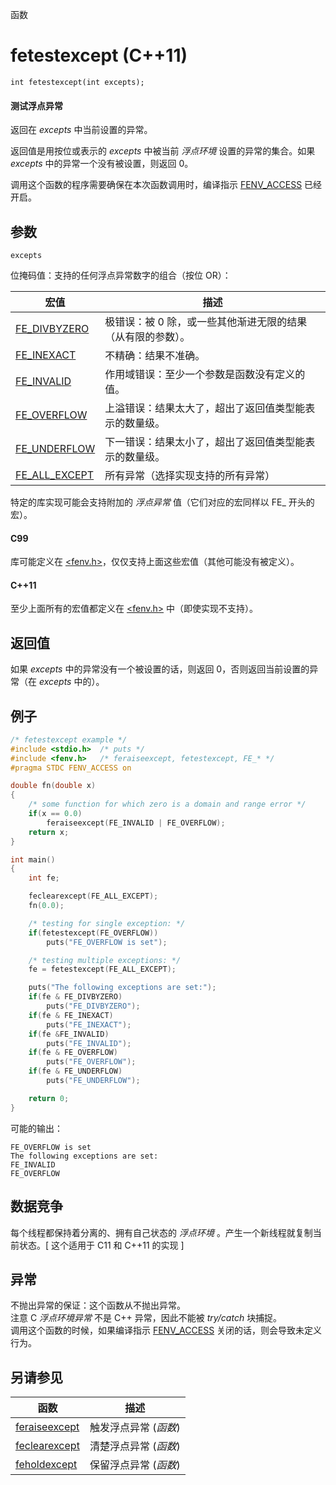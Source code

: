 函数

# fetestexcept (C++11)

`int fetestexcept(int excepts);`

#### 测试浮点异常

返回在 _excepts_ 中当前设置的异常。

返回值是用按位或表示的 _excepts_ 中被当前 _浮点环境_ 设置的异常的集合。如果 _excepts_ 中的异常一个没有被设置，则返回 0。

调用这个函数的程序需要确保在本次函数调用时，编译指示 [FENV_ACCESS](FENV_ACCESS.md) 已经开启。


## 参数

`excepts`

位掩码值：支持的任何浮点异常数字的组合（按位 OR）：

宏值                              | 描述
--------------------------------- | --------------------------------------------------------------
[FE_DIVBYZERO](FE_DIVBYZERO.md)   | 极错误：被 0 除，或一些其他渐进无限的结果（从有限的参数）。
[FE_INEXACT](FE_INEXACT.md)       | 不精确：结果不准确。
[FE_INVALID](FE_INVALID.md)       | 作用域错误：至少一个参数是函数没有定义的值。
[FE_OVERFLOW](FE_OVERFLOW.md)     | 上溢错误：结果太大了，超出了返回值类型能表示的数量级。
[FE_UNDERFLOW](FE_UNDERFLOW.md)   | 下一错误：结果太小了，超出了返回值类型能表示的数量级。
[FE_ALL_EXCEPT](FE_ALL_EXCEPT.md) | 所有异常（选择实现支持的所有异常）

特定的库实现可能会支持附加的 _浮点异常_ 值（它们对应的宏同样以 FE_ 开头的宏）。

#### C99

库可能定义在 [\<fenv.h\>](README.md)，仅仅支持上面这些宏值（其他可能没有被定义）。

#### C++11

至少上面所有的宏值都定义在 [\<fenv.h\>](README.md) 中（即使实现不支持）。


## 返回值

如果 _excepts_ 中的异常没有一个被设置的话，则返回 0，否则返回当前设置的异常（在 _excepts_ 中的）。


## 例子

```cpp
/* fetestexcept example */
#include <stdio.h>	/* puts */
#include <fenv.h>	/* feraiseexcept, fetestexcept, FE_* */
#pragma STDC FENV_ACCESS on

double fn(double x)
{
	/* some function for which zero is a domain and range error */
	if(x == 0.0)
		feraiseexcept(FE_INVALID | FE_OVERFLOW);
	return x;
}

int main()
{
	int fe;

	feclearexcept(FE_ALL_EXCEPT);
	fn(0.0);

	/* testing for single exception: */
	if(fetestexcept(FE_OVERFLOW))
		puts("FE_OVERFLOW is set");

	/* testing multiple exceptions: */
	fe = fetestexcept(FE_ALL_EXCEPT);

	puts("The following exceptions are set:");
	if(fe & FE_DIVBYZERO)
		puts("FE_DIVBYZERO");
	if(fe & FE_INEXACT)
		puts("FE_INEXACT");
	if(fe &FE_INVALID)
		puts("FE_INVALID");
	if(fe & FE_OVERFLOW)
		puts("FE_OVERFLOW");
	if(fe & FE_UNDERFLOW)
		puts("FE_UNDERFLOW");

	return 0;
}
```

可能的输出：  
```
FE_OVERFLOW is set
The following exceptions are set:
FE_INVALID
FE_OVERFLOW
```

## 数据竞争

每个线程都保持着分离的、拥有自己状态的 _浮点环境_ 。产生一个新线程就复制当前状态。[ 这个适用于 C11 和 C++11 的实现 ]


## 异常

不抛出异常的保证：这个函数从不抛出异常。  
注意 C _浮点环境异常_ 不是 C++ 异常，因此不能被 _try/catch_ 块捕捉。  
调用这个函数的时候，如果编译指示 [FENV_ACCESS](FENV_ACCESS.md) 关闭的话，则会导致未定义行为。


## 另请参见

函数                              | 描述
--------------------------------- | ---------------------
[feraiseexcept](feraiseexcept.md) | 触发浮点异常 (_函数_)
[feclearexcept](feclearexcept.md) | 清楚浮点异常 (_函数_)
[feholdexcept](feholdexcept.md)   | 保留浮点异常 (_函数_)
